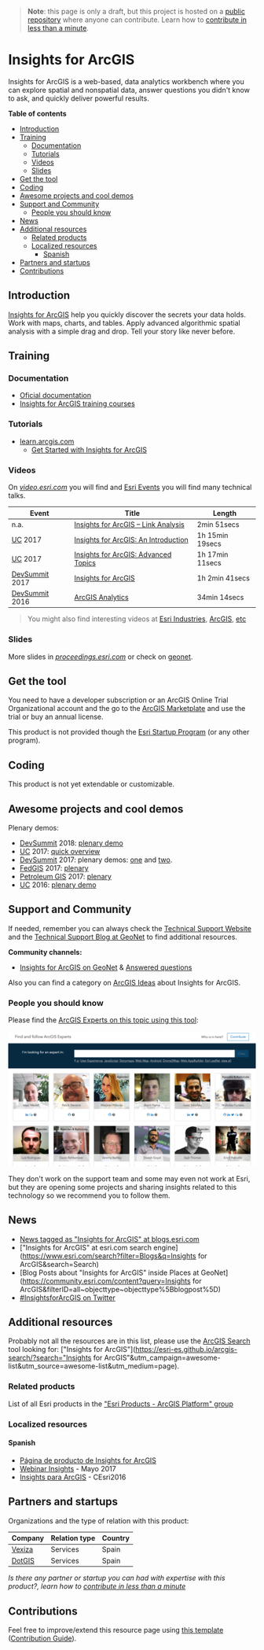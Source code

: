 > **Note**: this page is only a draft, but this project is hosted on a [public repository](https://github.com/hhkaos/awesome-arcgis) where anyone can contribute. Learn how to [contribute in less than a minute](https://github.com/hhkaos/awesome-arcgis/blob/master/CONTRIBUTING.md#contributions).

# Insights for ArcGIS

Insights for ArcGIS is a web-based, data analytics workbench where you can explore spatial and nonspatial data, answer questions you didn't know to ask, and quickly deliver powerful results.

<!-- START doctoc generated TOC please keep comment here to allow auto update -->
<!-- DON'T EDIT THIS SECTION, INSTEAD RE-RUN doctoc TO UPDATE -->
**Table of contents**

- [Introduction](#introduction)
- [Training](#training)
  - [Documentation](#documentation)
  - [Tutorials](#tutorials)
  - [Videos](#videos)
  - [Slides](#slides)
- [Get the tool](#get-the-tool)
- [Coding](#coding)
- [Awesome projects and cool demos](#awesome-projects-and-cool-demos)
- [Support and Community](#support-and-community)
  - [People you should know](#people-you-should-know)
- [News](#news)
- [Additional resources](#additional-resources)
  - [Related products](#related-products)
  - [Localized resources](#localized-resources)
    - [Spanish](#spanish)
- [Partners and startups](#partners-and-startups)
- [Contributions](#contributions)

<!-- END doctoc generated TOC please keep comment here to allow auto update -->

## Introduction

[Insights for ArcGIS](https://www.esri.com/en-us/arcgis/products/insights-for-arcgis) help you quickly discover the secrets your data holds. Work with maps, charts, and tables. Apply advanced algorithmic spatial analysis with a simple drag and drop. Tell your story like never before.

## Training

### Documentation

* [Oficial documentation](https://doc.arcgis.com/en/insights/)
* [Insights for ArcGIS training courses](https://www.esri.com/training/Bookmark/P39W6758S)

### Tutorials

* [learn.arcgis.com](https://learn.arcgis.com/en/)
    * [Get Started with Insights for ArcGIS](https://learn.arcgis.com/en/projects/get-started-with-insights-for-arcgis/)

### Videos

On [*video.esri.com*](https://www.esri.com/videos/search?q=%22insights%20for%20arcgis%22#?sortby=recent) you will find and [Esri Events](https://www.youtube.com/channel/UC_yE3TatdZKAXvt_TzGJ6mw/search?query=%22insights+for+arcgis%22) you will find many technical talks.

|Event|Title|Length|
|---|---|---|
|n.a.|[Insights for ArcGIS – Link Analysis](https://www.youtube.com/watch?v=FEl13rPqn1I)|2min 51secs
|[UC](http://www.esri.com/about/events/uc) 2017|[Insights for ArcGIS: An Introduction](https://www.youtube.com/watch?v=36ODQxIizKA)| 1h 15min 19secs
|[UC](http://www.esri.com/about/events/uc) 2017|[Insights for ArcGIS: Advanced Topics](https://www.youtube.com/watch?v=IEOqZRbtHSc)|1h 17min 11secs
|[DevSummit](http://www.esri.com/events/devsummit) 2017|[Insights for ArcGIS](https://www.youtube.com/watch?v=8WtX1fXplKU&t=19s)|1h 2min 41secs
|[DevSummit](http://www.esri.com/events/devsummit) 2016|[ArcGIS Analytics](https://www.youtube.com/watch?v=EqlKZDNBw3U)|34min 14secs

> You might also find interesting videos at [Esri Industries](https://www.youtube.com/channel/UCZTiOg3n0pqUDSatq7mS2PA), [ArcGIS](https://www.youtube.com/channel/UCgGDPs8cte-VLJbgpaK4GPw), [etc](https://esri-es.github.io/awesome-arcgis/esri/#youtube-channels)

### Slides

More slides in [*proceedings.esri.com*](https://www.google.es/search?q=site%3Aproceedings.esri.com+insights%20for%20arcgis) or check on [geonet](https://community.esri.com/content?query=insights+for+arcgis&filterID=all~objecttype~objecttype%5Bdocument%5D).

## Get the tool

You need to have a developer subscription or an ArcGIS Online Trial Organizational account and the go to the [ArcGIS Marketplate](https://marketplace.arcgis.com/listing.html?id=18cc7f0e72764dc1ba0cbe82f2273437%20) and use the trial or buy an annual license.

This product is not provided though the [Esri Startup Program](../../../esri/partners/programs/startup-program/README.md) (or any other program).

## Coding

This product is not yet extendable or customizable.

## Awesome projects and cool demos

Plenary demos:

* [DevSummit](http://www.esri.com/events/devsummit) 2018: [plenary demo](https://www.youtube.com/watch?v=qHoG7PSQDOQ)
* [UC](http://www.esri.com/about/events/uc) 2017: [quick overview](https://www.youtube.com/watch?v=fOGXHhxHy74)
* [DevSummit](http://www.esri.com/events/devsummit) 2017: plenary demos: [one](https://www.youtube.com/watch?v=dMOibfULR68) and
 [two](https://www.youtube.com/watch?v=qHoG7PSQDOQ).
* [FedGIS](http://www.esri.com/events/federal) 2017: [plenary](https://www.youtube.com/watch?v=IhbqNuOQlUQ)
* [Petroleum GIS](http://www.esri.com/events/petroleum) 2017: [plenary](https://www.youtube.com/watch?v=OhAumv4t7LU)
* [UC](http://www.esri.com/about/events/uc) 2016: [plenary demo](https://www.youtube.com/watch?v=fOGXHhxHy74)

## Support and Community

If needed, remember you can always check the [Technical Support Website](https://support.esri.com/en/Products/Apps) and the [Technical Support Blog at GeoNet](https://community.esri.com/groups/technical-support/blog/tags#/) to find additional resources.

**Community channels:**

* [Insights for ArcGIS on GeoNet](https://community.esri.com/groups/insights-for-arcgis) & [Answered questions](https://community.esri.com/groups/insights-for-arcgis/content?filterID=contentstatus%5Bpublished%5D~objecttype~thread%5Bquestions%5D~thread%5Banswered%5D)

Also you can find a category on [ArcGIS Ideas](https://community.esri.com/community/arcgis-ideas/content?filterID=contentstatus%5Bpublished%5D~category%5Binsights-for-arcgis%5D) about Insights for ArcGIS.

### People you should know

Please find the [ArcGIS Experts on this topic using this tool](https://esri-es.github.io/arcgis-experts/?topic=Insights):

[![ArcGIS Experts Tool Screenshot](https://github.com/esri-es/arcgis-experts/blob/master/assets/imgs/arcgis-experts-tool.png?raw=true)](https://esri-es.github.io/arcgis-experts/?topic=Insights)

They don't work on the support team and some may even not work at Esri,
but they are opening some projects and sharing insights related to this
technology so we recommend you to follow them.

## News

* [News tagged as "Insights for ArcGIS" at blogs.esri.com](https://blogs.esri.com/esri/arcgis/tag/insights-for-arcgis/)
* ["Insights for ArcGIS" at esri.com search engine](https://www.esri.com/search?filter=Blogs&q=Insights for ArcGIS&search=Search)
* [Blog Posts about "Insights for ArcGIS" inside Places at GeoNet](https://community.esri.com/content?query=Insights for ArcGIS&filterID=all~objecttype~objecttype%5Bblogpost%5D)
* [#InsightsforArcGIS on Twitter](https://twitter.com/hashtag/InsightsforArcGIS?src=hash)

## Additional resources

Probably not all the resources are in this list, please use the [ArcGIS Search](https://esri-es.github.io/arcgis-search/) tool looking for: ["Insights for ArcGIS"](https://esri-es.github.io/arcgis-search/?search="Insights for ArcGIS"&utm_campaign=awesome-list&utm_source=awesome-list&utm_medium=page).

### Related products

List of all Esri products in the ["Esri Products - ArcGIS Platform" group](https://awesome-arcgis.maps.arcgis.com/home/group.html?id=663480a878724c42aef09a523a8d5139&view=list&start=1&num=20#content)

### Localized resources

#### Spanish

* [Página de producto de Insights for ArcGIS](http://www.esri.es/producto/insights-for-arcgis/)
* [Webinar Insights](https://www.youtube.com/watch?v=k6LT6VOiAfE) - Mayo 2017
* [Insights para ArcGIS](https://www.youtube.com/watch?v=J4ddr8c5njQ) - CEsri2016

## Partners and startups

Organizations and the type of relation with this product:

|Company|Relation type|Country|
|---|---|---|
|[Vexiza](../../../esri/partners/program-members/vexiza/README.md)|Services|Spain|
|[DotGIS](../../../esri/partners/program-members/dotgis/README.md)|Services|Spain

*Is there any partner or startup you can had with expertise with this product?, learn how to [contribute in less than a minute](https://github.com/hhkaos/awesome-arcgis/blob/master/CONTRIBUTING.md#contributions)*

## Contributions

Feel free to improve/extend this resource page using [this template](https://github.com/hhkaos/awesome-arcgis/blob/master/templates/PRODUCT_PAGE_TEMPLATE.md) ([Contribution Guide](https://github.com/hhkaos/awesome-arcgis/blob/master/CONTRIBUTING.md)).

